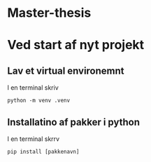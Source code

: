 # Master-thesis


# Ved start af nyt projekt

## Lav et virtual environemnt
I en terminal skriv

`python -m venv .venv`

## Installatino af pakker i python

I en terminal skrrv

`pip install [pakkenavn]`